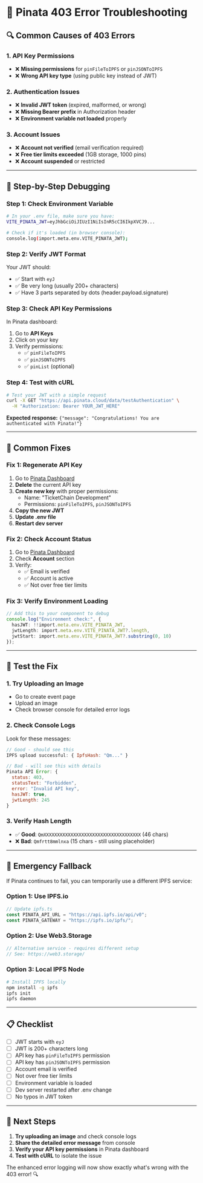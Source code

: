 # 🔧 Pinata 403 Error Troubleshooting

## 🔍 **Common Causes of 403 Errors**

### **1. API Key Permissions**
- ❌ **Missing permissions** for `pinFileToIPFS` or `pinJSONToIPFS`
- ❌ **Wrong API key type** (using public key instead of JWT)

### **2. Authentication Issues**
- ❌ **Invalid JWT token** (expired, malformed, or wrong)
- ❌ **Missing Bearer prefix** in Authorization header
- ❌ **Environment variable not loaded** properly

### **3. Account Issues**
- ❌ **Account not verified** (email verification required)
- ❌ **Free tier limits exceeded** (1GB storage, 1000 pins)
- ❌ **Account suspended** or restricted

---

## 🧪 **Step-by-Step Debugging**

### **Step 1: Check Environment Variable**
```bash
# In your .env file, make sure you have:
VITE_PINATA_JWT=eyJhbGciOiJIUzI1NiIsInR5cCI6IkpXVCJ9...

# Check if it's loaded (in browser console):
console.log(import.meta.env.VITE_PINATA_JWT);
```

### **Step 2: Verify JWT Format**
Your JWT should:
- ✅ Start with `eyJ`
- ✅ Be very long (usually 200+ characters)
- ✅ Have 3 parts separated by dots (header.payload.signature)

### **Step 3: Check API Key Permissions**
In Pinata dashboard:
1. Go to **API Keys**
2. Click on your key
3. Verify permissions:
   - ✅ `pinFileToIPFS` 
   - ✅ `pinJSONToIPFS`
   - ✅ `pinList` (optional)

### **Step 4: Test with cURL**
```bash
# Test your JWT with a simple request
curl -X GET "https://api.pinata.cloud/data/testAuthentication" \
  -H "Authorization: Bearer YOUR_JWT_HERE"
```

**Expected response:** `{"message": "Congratulations! You are authenticated with Pinata!"}`

---

## 🔧 **Common Fixes**

### **Fix 1: Regenerate API Key**
1. Go to [Pinata Dashboard](https://app.pinata.cloud)
2. **Delete** the current API key
3. **Create new key** with proper permissions:
   - Name: "TicketChain Development"
   - Permissions: `pinFileToIPFS`, `pinJSONToIPFS`
4. **Copy the new JWT**
5. **Update .env file**
6. **Restart dev server**

### **Fix 2: Check Account Status**
1. Go to [Pinata Dashboard](https://app.pinata.cloud)
2. Check **Account** section
3. Verify:
   - ✅ Email is verified
   - ✅ Account is active
   - ✅ Not over free tier limits

### **Fix 3: Verify Environment Loading**
```typescript
// Add this to your component to debug
console.log("Environment check:", {
  hasJWT: !!import.meta.env.VITE_PINATA_JWT,
  jwtLength: import.meta.env.VITE_PINATA_JWT?.length,
  jwtStart: import.meta.env.VITE_PINATA_JWT?.substring(0, 10)
});
```

---

## 🧪 **Test the Fix**

### **1. Try Uploading an Image**
- Go to create event page
- Upload an image
- Check browser console for detailed error logs

### **2. Check Console Logs**
Look for these messages:
```javascript
// Good - should see this
IPFS upload successful: { IpfsHash: "Qm..." }

// Bad - will see this with details
Pinata API Error: {
  status: 403,
  statusText: "Forbidden", 
  error: "Invalid API key",
  hasJWT: true,
  jwtLength: 245
}
```

### **3. Verify Hash Length**
- ✅ **Good**: `QmXXXXXXXXXXXXXXXXXXXXXXXXXXXXXXXXXXXX` (46 chars)
- ❌ **Bad**: `Qmfrtt8mmlnxa` (15 chars - still using placeholder)

---

## 🚨 **Emergency Fallback**

If Pinata continues to fail, you can temporarily use a different IPFS service:

### **Option 1: Use IPFS.io**
```typescript
// Update ipfs.ts
const PINATA_API_URL = "https://api.ipfs.io/api/v0";
const PINATA_GATEWAY = "https://ipfs.io/ipfs/";
```

### **Option 2: Use Web3.Storage**
```typescript
// Alternative service - requires different setup
// See: https://web3.storage/
```

### **Option 3: Local IPFS Node**
```bash
# Install IPFS locally
npm install -g ipfs
ipfs init
ipfs daemon
```

---

## 📋 **Checklist**

- [ ] JWT starts with `eyJ`
- [ ] JWT is 200+ characters long
- [ ] API key has `pinFileToIPFS` permission
- [ ] API key has `pinJSONToIPFS` permission
- [ ] Account email is verified
- [ ] Not over free tier limits
- [ ] Environment variable is loaded
- [ ] Dev server restarted after .env change
- [ ] No typos in JWT token

---

## 🎯 **Next Steps**

1. **Try uploading an image** and check console logs
2. **Share the detailed error message** from console
3. **Verify your API key permissions** in Pinata dashboard
4. **Test with cURL** to isolate the issue

The enhanced error logging will now show exactly what's wrong with the 403 error! 🔍
